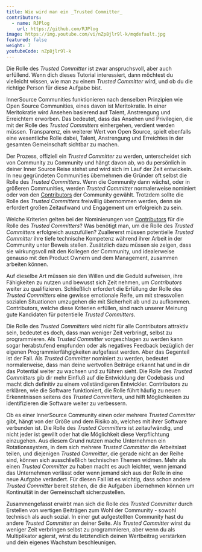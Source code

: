```yaml
---
title: Wie wird man ein _Trusted Committer_
contributors:
  - name: RJPlog
    url: https://github.com/RJPlog
image: https://img.youtube.com/vi/nZp8jlr9l-k/mqdefault.jpg
featured: false
weight: 7
youtubeCode: nZp8jlr9l-k
---
```

<div class="paragraph">
<p>Die Rolle des <em>Trusted Committer</em> ist zwar anspruchsvoll, aber auch erfüllend. Wenn dich dieses Tutorial interessiert, dann möchtest du vielleicht wissen, wie man zu einem <em>Trusted Committer</em> wird, und ob du die richtige Person für diese Aufgabe bist.</p>
</div>
<div class="paragraph">
<p>InnerSource Communities funktionieren nach denselben Prinzipien wie Open Source Communities, eines davon ist Meritokratie. In einer Meritokratie wird Ansehen basierend auf Talent, Anstrengung und Erreichtem erworben. Das bedeutet, dass das Ansehen und Privilegien, die mit der Rolle des <em>Trusted Committers</em> einhergehen, verdient werden müssen.
Transparenz, ein weiterer Wert von Open Source, spielt ebenfalls eine wesentliche Rolle dabei, Talent, Anstrengung und Erreichtes in der gesamten Gemeinschaft sichtbar zu machen.</p>
</div>
<div class="paragraph">
<p>Der Prozess, offiziell ein <em>Trusted Committer</em> zu werden, unterscheidet sich von Community zu Community und hängt davon ab, wo du persönlich in deiner Inner Source Reise stehst und wird sich im Lauf der Zeit entwickeln. In neu gegründeten Communities übernehmen die Gründer oft selbst die Rolle des <em>Trusted Committers</em>. Wenn die Community dann wächst, oder in größeren Communities, werden <em>Trusted Committer</em> normalerweise nominiert oder von den <a href="https://innersourcecommons.net/learn/learning-path/contributor/01">Contributors</a> der Community gewählt.
Trotzdem sollte die Rolle des <em>Trusted Committers</em> freiwillig übernommen werden, denn sie erfordert großen Zeitaufwand und Engagement um erfolgreich zu sein.</p>
</div>
<div class="paragraph">
<p>Welche Kriterien gelten bei der Nominierungen von <a href="https://innersourcecommons.net/learn/learning-path/contributor/01">Contributors</a> für die Rolle des <em>Trusted Committers</em>? Was benötigt man, um die Rolle des <em>Trusted Committers</em> erfolgreich auszufüllen? Zuallererst müssen potentielle <em>Trusted Committer</em> ihre tiefe technische Kompetenz während ihrer Arbeit in der Community unter Beweis stellen. Zusätzlich dazu müssen sie zeigen, dass sie wirkungsvoll mit den Kollegen der Community, und idealerweise genauso mit den Product Ownern und dem Management, zusammen arbeiten können.</p>
</div>
<div class="paragraph">
<p>Auf dieselbe Art müssen sie den Willen und die Geduld aufweisen, ihre Fähigkeiten zu nutzen und bewusst sich Zeit nehmen, um <em>Contributors</em> weiter zu qualifizieren. Schließlich erfordert die Erfüllung der Rolle des <em>Trusted Committers</em> eine gewisse emotionale Reife, um mit stressvollen sozialen Situationen umzugehen die mit Sicherheit ab und zu aufkommen.
Contributors, welche diese Kriterien erfüllen, sind nach unserer Meinung gute Kandidaten für potentielle <em>Trusted Committers</em>.</p>
</div>
<div class="paragraph">
<p>Die Rolle des <em>Trusted Committers</em> wird nicht für alle Contributors attraktiv sein, bedeutet es doch, dass man weniger Zeit verbringt, selbst zu programmieren. Als <em>Trusted Committer</em> vorgeschlagen zu werden kann sogar herabstufend empfunden oder als negatives Feedback bezüglich der eigenen Programmierfähgigkeiten aufgefasst werden. Aber das Gegenteil ist der Fall. Als <em>Trusted Committer</em> nominiert zu werden, bedeutet normalerweise, dass man deine wertvollen Beiträge erkannt hat und in dir das Potential weiter zu wachsen und zu führen sieht. Die Rolle des <em>Trusted Committers</em> gib dir mehr Einfluß auf die Entwicklung der Codebasis und macht dich definitiv zu einem vollständigeren Entwickler. Contributors zu erklären, wie die Software funktioniert, die Rolle führt häufig zu neuen Erkenntnissen seitens des <em>Trusted Committers</em>, und hilft Möglichkeiten zu identifizieren die Software weiter zu verbessern.</p>
</div>
<div class="paragraph">
<p>Ob es einer InnerSource Community einen oder mehrere <em>Trusted Committer</em> gibt, hängt von der Größe und dem Risiko ab, welches mit ihrer Software verbunden ist.
Die Rolle des <em>Trusted Committers</em> ist zeitaufwändig, und nicht jeder ist gewillt oder hat die Möglichkeit diese Verpflichtung einzugehen. Aus diesem Grund nutzen mache Unternehmen ein Rotationssystem, in dem sich mehrere <em>Trusted Committer</em> die Arbeitslast teilen, und diejenigen <em>Trusted Committer</em>, die gerade nicht an der Reihe sind, können sich ausschließlich technischen Themen widmen. Mehr als einen <em>Trusted Committer</em> zu haben macht es auch leichter, wenn jemand das Unternehmen verlässt oder wenn jemand sich aus der Rolle in eine neue Aufgabe verändert. Für diesen Fall ist es wichtig, dass schon andere <em>Trusted Committer</em> bereit stehen, die die Aufgaben übernehmen können um Kontinuität in der Gemeinschaft sicherzustellen.</p>
</div>
<div class="paragraph">
<p>Zusammengefasst erwirbt man sich die Rolle des <em>Trusted Committer</em> durch Erstellen von wertigen Beiträgen zum Wohl der Community - sowohl technisch als auch sozial. In einer gut aufgestellten Community hast du andere <em>Trusted Committer</em> an deiner Seite. Als <em>Trusted Committer</em> wirst du weniger Zeit verbringen selbst zu programmieren, aber wenn du als Multiplikator agierst, wirst du letztendlich deinen Wertbeitrag verstärken und dein eigenes Wachstum beschleunigen.</p>
</div>
<!--- This file autogenerated from https://github.com/InnerSourceCommons/InnerSourceLearningPath/blob/master/scripts -->